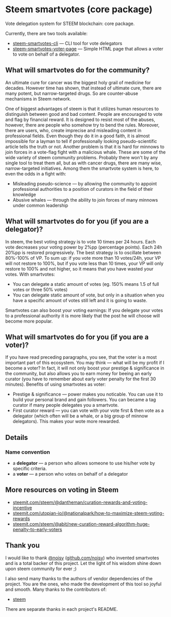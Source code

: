 # Steem smartvotes (core package)
Vote delegation system for STEEM blockchain: core package.

Currently, there are two tools available:

- [steem-smartvotes-cli](https://github.com/Jblew/steem-smartvotes-cli) — CLI tool for vote delegators
- [steem-smartvotes-voter-page](https://github.com/Jblew/steem-smartvotes-voter-page) — Simple HTML page that allows a voter to vote on behalf of a delegator. 




## What will smartvotes do for the community?

An ultimate cure for cancer was the biggest holy grail of medicine for decades. However time has shown, that instead of ultimate cure, there are many potent, but narrow-targeted drugs. So are counter-abuse mechanisms in Steem network. 

One of biggest advantages of steem is that it utilizes human resources to distinguish between good and bad content. People are encouraged to vote and flag by financial reward. It is designed to resist most of the abuses, however, there are people who somehow try to bend the rules. Moreover, there are users, who, create imprecise and misleading content in professional fields. Even though they do it in a good faith, it is almost impossible for a layman to tell if professionally looking pseudo-scientific article tells the truth or not. Another problem is that it is hard for minnows to join forces in a vote-flag fight with a malicious whale. These are some of the wide variety of steem community problems. Probably there won't by any single tool to treat them all, but as with cancer drugs, there are many wise, narrow-targeted initiatives. Among them the smartvote system is here, to even the odds in a fight with:

- Misleading pseudo-science — by allowing the community to appoint professional authorities to a position of curators in the field of their knowledge
- Abusive whales — through the ability to join forces of many minnows under common leadership




## What will smartvotes do for you (if you are a delegator)?

In steem, the best voting strategy is to vote 10 times per 24 hours. Each vote decreases your voting power by 2%pp (percentage points). Each 24h 20%pp is restored progressively. The best strategy is to oscillate between 80%-100% of VP. To sum up: if you vote more than 10 votes/24h, your VP will not restore to 100%, but if you vote less than 10 times, your VP will only restore to 100% and not higher, so it means that you have wasted your votes. With smartvotes:

- You can delegate a static amount of votes (eg. 150% means 1.5 of full votes or three 50% votes)
- You can delegate static amount of vote, but only in a situation when you have a specific amount of votes still left and it is going to waste.

Smartvotes can also boost your voting earnings: If you delegate your votes to a professional authority it is more likely that the post he will choose will become more popular.



## What will smartvotes do for you (if you are a voter)?

If you have read preceding paragraphs, you see, that the voter is a most important part of this ecosystem. You may think — what will be my profit if I become a voter? In fact, it will not only boost your prestige & significance in the community, but also allows you to earn money for beeing an early curator (you have to remember about early voter penalty for the first 30 minutes). Benefits of using smartvotes as voter:

- Prestige & significance — power makes you noticable. You can use it to build your personal brand and gain followers. You can became a tag curator if many people delegates you a smartvote.
- First curator reward — you can vote with your vote first & then vote as a delegator (which often will be a whale, or a big group of minnow delegators). This makes your wote more rewarded.



## Details

### Name convention

- a **delegator** — a person who allows someone to use his/her vote by specific criteria.
- a **voter** — a person who votes on behalf of a delegator




## More resources on voting in Steem

- [steemit.com/steem/@dantheman/curation-rewards-and-voting-incentive](https://steemit.com/steem/@dantheman/curation-rewards-and-voting-incentive)
- [steemit.com/utopian-io/@nationalpark/how-to-maximize-steem-voting-rewards](https://steemit.com/utopian-io/@nationalpark/how-to-maximize-steem-voting-rewards)
- [steemit.com/steem/@abit/new-curation-reward-algorithm-huge-penalty-to-early-voters](https://steemit.com/steem/@abit/new-curation-reward-algorithm-huge-penalty-to-early-voters)



## Thank you

I would like to thank [@noisy](https://steemit.com/@noisy) ([github.com/noisy](https://github.com/noisy)) who invented smartvotes  and is a total backer of this project. Let the light of his wisdom shine down upon steem community for ever ;)

I also send many thanks to the authors of vendor dependencies of the project. You are the ones, who made the development of this tool so joyful and smooth. Many thanks to the contributors of:

 - [steem](https://github.com/steemit/steem)

There are separate thanks in each project's README.

